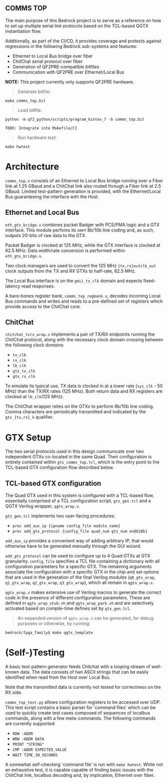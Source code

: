 ## COMMS TOP

The main purpose of this Bedrock project is to serve as a reference on how to set up
multiple serial link protocols based on the TCL-based QGTX instantiation flow.

Additionally, as part of the CI/CD, it provides coverage and protects against
regressions in the following Bedrock sub-systems and features:

* Ethernet to Local Bus bridge over fiber
* ChitChat serial protocol over fiber
* Generation of QF2PRE-compatible bitfiles
* Communication with QF2PRE over Ethernet/Local Bus

**NOTE:** This project currently only supports QF2PRE hardware.

> Generate bitfile:

`make comms_top.bit`

> Load bitfile:

```
python -m qf2_python/scripts/program_kintex_7 -b comms_top.bit

TODO: Integrate into Makefile/CI
```

> Run hardware test:

`make hwtest`


# Architecture

`comms_top.v` consists of an Ethernet to Local Bus bridge running over a Fiber link at 1.25 GBaud
and a ChitChat link also routed through a Fiber link at 2.5 GBaud. Limited test-pattern
generation is provided, with the Ethernet/Local Bus guaranteeing the interface with the Host.

## Ethernet and Local Bus

`eth_gtx_bridge.v` combines packet Badger with PCS/PMA logic and a GTX interface. This module
perfoms its own 8b/10b line coding and, as such, outputs 20-bits of raw data to the GTX.

Packet Badger is clocked at 125 MHz, while the GTX interface is clocked at 62.5 MHz.
Data width/rate conversion is performed within `eth_gtx_bridge.v`.

Two clock managers are used to convert the 125 MHz `{tx,rx}outclk_out` clock outputs from
the TX and RX GTXs to half-rate, 62.5 MHz.

The Local Bus interface is on the `gmii_tx_clk` domain and expects fixed-latency read responses.

A bare-bones register bank, `comms_top_regbank.v`, decodes incoming Local Bus commands and writes
and reads to a pre-defined set of registers which provide access to the ChitChat core.

## ChitChat

`chitchat_txrx_wrap.v` implements a pair of TX/RX endpoints running the ChitChat protocol, along
with the necessary clock domain crossing between the following clock domains:

* `tx_clk`
* `rx_clk`
* `lb_clk`
* `gtx_tx_clk`
* `gtx_rx_clk`

To emulate its typical use, TX data is clocked in at a lower rate (`sys_clk` - 50 MHz) than the
TX/RX rates (125 MHz). Both return data and RX registers are clocked at `lb_clk`(125 MHz).

The ChitChat wrapper relies on the GTXs to perform 8b/10b line coding. Comma characters are
periodically transmitted and indicated by the `gtx_{tx,rx}_k` qualifier.

# GTX Setup

The two serial protocols used in this design communicate over two independent GTXs co-located in
the same Quad. Their configuration is entirely contained within `gtx_comms_top.tcl`, which is the
entry point to the TCL-based GTX configuration flow described below.

## TCL-based GTX configuration

The Quad GTX used in this system is configured with a TCL-based flow, essentially comprised of a
TCL configuration script, `gtx_gen.tcl` and a QGTX Verilog wrapper, `qgtx_wrap.v`.

`gtx_gen.tcl` implements two user-facing procedures:

* `proc add_aux_ip {ipname config_file module_name}`
* `proc add_gtx_protocol {config_file quad_num gtx_num en8b10b}`

`add_aux_ip` provides a convenient way of adding arbitrary IP, that would otherwise have to be
generated manually through the GUI wizard.

`add_gtx_protocol` can be used to configure up to 4 Quad GTXs at GTX granularity. `config_file` specifies
a TCL file containing a dictionary with all configuration parameters for a specific GTX. The remaining
arguments associate the configuration with a specific GTX in the chip and set options that are used in
the generation of the final Verilog modules (`q0_gtx_wrap`, `q1_gtx_wrap`, `q2_gtx_wrap`, `q3_gtx_wrap`),
which all remain in `qgtx_wrap.v`.

`qgtx_wrap.v` makes extensive use of Verilog macros to generate the correct code in the presence of
different configuration parameters. These are defined in `qgtx_wrap_stub.vh` and `qgtx_wrap_pack.vh` and
are selectively activated based on compile-time defines set by `gtx_gen.tcl`.

> An expanded version of `qgtx_wrap.v` can be generated, for debug purposes or otherwise, by running:

`bedrock/fpga_family$ make qgtx_template`


# (Self-)Testing

A basic test-pattern generator feeds Chitchat with a looping stream of well-known data. The data
consists of two ASCII strings that can be easily identified when read from the Host over Local Bus.

Note that the transmitted data is currently not tested for correctness on the RX side.

`comms_top_test.py` allows configuration registers to be accessed over UDP.
This test script contains a basic parser for 'command files' which can be used to quickly
create test cases composed of sequences of localbus commands, along with a few meta-commands.
The following commands are currently supported:

* `RDW :ADDR`
* `WRW :ADDR DATA`
* `PRINT "STRING"`
* `CMP :ADDR EXPECTED_VALUE`
* `WAIT TIME_IN_SECONDS`

A somewhat self-checking 'command file' is run with `make hwtest`. While not an exhaustive test,
it is capable capable of finding basic issues with the ChitChat link, localbus decoding
and, by implication, Ethernet over fiber.
